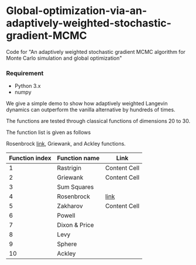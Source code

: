 # Global-optimization-via-an-adaptively-weighted-stochastic-gradient-MCMC
Code for "An adaptively weighted stochastic gradient MCMC algorithm for Monte Carlo simulation and global optimization"



### Requirement
* Python 3.x
* numpy


We give a simple demo to show how adaptively weighted Langevin dynamics can outperform the vanilla alternative by hundreds of times.

The functions are tested through classical functions of dimensions 20 to 30.

The function list is given as follows

Rosenbrock [link](https://en.wikipedia.org/wiki/Rosenbrock_function), Griewank, and Ackley functions.

| Function index | Function name  | Link |
| ------------- | ------------- | ------------- |
|1| Rastrigin  | Content Cell  |
|2| Griewank  | Content Cell  |
|3| Sum Squares | |
|4| Rosenbrock  | [link](https://en.wikipedia.org/wiki/Rosenbrock_function)  |
|5| Zakharov  | Content Cell  |
|6| Powell | |
|7| Dixon & Price | |
|8| Levy | |
|9| Sphere | |
|10| Ackley | |
